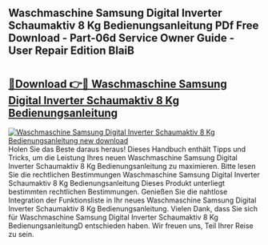 ## Waschmaschine Samsung Digital Inverter Schaumaktiv 8 Kg Bedienungsanleitung PDf Free Download - Part-06d Service Owner Guide - User Repair Edition BIaiB

# <h2><a href="http://df0oaz.blite.top/?on=Waschmaschine+Samsung+Digital+Inverter+Schaumaktiv+8+Kg+Bedienungsanleitung">🔗Download 👉🔴 Waschmaschine Samsung Digital Inverter Schaumaktiv 8 Kg Bedienungsanleitung</a></h2>

[![Waschmaschine Samsung Digital Inverter Schaumaktiv 8 Kg Bedienungsanleitung new download](https://i.imgur.com/lujVjoI.png)](http://df0oaz.blite.top/?on=Waschmaschine+Samsung+Digital+Inverter+Schaumaktiv+8+Kg+Bedienungsanleitung)
Holen Sie das Beste daraus heraus! Dieses Handbuch enthält Tipps und Tricks, um die Leistung Ihres neuen Waschmaschine Samsung Digital Inverter Schaumaktiv 8 Kg Bedienungsanleitung zu maximieren. Bitte lesen Sie die rechtlichen Bestimmungen Waschmaschine Samsung Digital Inverter Schaumaktiv 8 Kg Bedienungsanleitung Dieses Produkt unterliegt bestimmten rechtlichen Bestimmungen. Genießen Sie die nahtlose Integration der Funktionsliste in Ihr neues Waschmaschine Samsung Digital Inverter Schaumaktiv 8 Kg Bedienungsanleitung. Vielen Dank, dass Sie sich für Waschmaschine Samsung Digital Inverter Schaumaktiv 8 Kg BedienungsanleitungD entschieden haben. Wir freuen uns, Teil Ihrer Reise zu sein.
